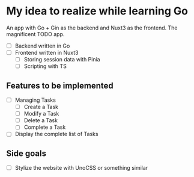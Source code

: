 # My idea to realize while learning Go
An app with Go + Gin as the backend and Nuxt3 as the frontend.
The magnificent TODO app.
- [ ] Backend written in Go
- [ ] Frontend written in Nuxt3
  - [ ] Storing session data with Pinia
  - [ ] Scripting with TS

## Features to be implemented
- [ ] Managing Tasks
  - [ ] Create a Task
  - [ ] Modify a Task
  - [ ] Delete a Task
  - [ ] Complete a Task
- [ ] Display the complete list of Tasks

## Side goals
- [ ] Stylize the website with UnoCSS or something similar
